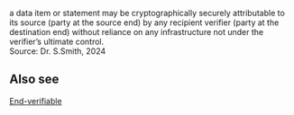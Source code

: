 a data item or statement may be cryptographically securely attributable to its source (party at the source end) by any recipient verifier (party at the destination end) without reliance on any infrastructure not under the verifier’s ultimate control.  
Source: Dr. S.Smith, 2024

## Also see
[End-verifiable](end-verifiable)

